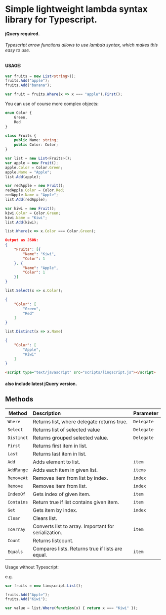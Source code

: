 # Simple lightweight lambda syntax library for Typescript. 
#### jQuery required.
###### Typescript arrow functions allows to use lambda syntax, which makes this easy to use.
#### USAGE:

```typescript
var fruits = new List<string>();
fruits.Add("apple");
fruits.Add("banana");

var fruit = fruits.Where(x => x === "apple").First();

```
You can use of course more complex objects:
```typescript
enum Color {
	Green,
	Red
}

class Fruits {
	public Name: string;
	public Color: Color;
}

var list = new List<Fruits>();
var apple = new Fruit();
apple.Color = Color.Green;
apple.Name = "Apple";
list.Add(apple);

var redApple = new Fruit();
redApple.Color = Color.Red;
redApple.Name = "Apple";
list.Add(redApple);

var kiwi = new Fruit();
kiwi.Color = Color.Green;
kiwi.Name = "Kiwi";
list.Add(kiwi);

list.Where(x => x.Color === Color.Green);
```
```json
Output as JSON:
{
	"Fruits": [{
		"Name": "Kiwi",
		"Color": 1
	}, {
		"Name": "Apple",
		"Color": 1
	}]
}
```

```typescript
list.Select(x => x.Color);
```
```json
{
	"Color": [
		"Green",
		"Red"
	]
}
```
```typescript
list.Distinct(x => x.Name)
```
```json
{
	"Color": [
		"Apple",
		"Kiwi"
	]
}
```
```html
<script type="text/javascript" src="scripts/linqscript.js"></script>
```
#### also include latest jQuery version.


## Methods
| Method        |   Description                                       | Parameter     |
| ------------- |:-------------                                       |:-----         |
|  `Where`      |   Returns list, where delegate returns true.        | `Delegate`   |
| `Select`      |   Returns list of selected value                    | `Delegate`   | 
| `Distinct`    |   Returns grouped selected value.                   | `Delegate`   |
| `First`       |   Returns first item in list.                      |               |
| `Last`        |   Returns last item in list.                       |               |
|`Add`          |   Adds element to list.                             | `item`     	|
|`AddRange`     |   Adds each item in given list.                    | `items`    	|
|`RemoveAt`     |   Removes item from list by index.                 | `index`       |
|`Remove`     	|   Removes item from list.                 | `index`       |
|`IndexOf`      |   Gets index of given item.                         | `item`        |
|`Contains`     |   Return true if list contains given item.          | `item`        |
|`Get`          |   Gets item by index.                               | `index`       |
|`Clear`        |   Clears list.                                      |               |
|`ToArray`      |   Converts list to array. Important for serialization. | `item`        |
|`Count`        |   Returns listcount.                              |               |
|`Equals`       |   Compares lists. Returns true if lists are equal.                                  | `item`        |


Usage without Typescript:

e.g.
```javascript
var fruits = new linqscript.List();

fruits.Add("Apple");
fruits.Add("Kiwi");

var value = list.Where(function(x) { return x === "Kiwi" });
```
